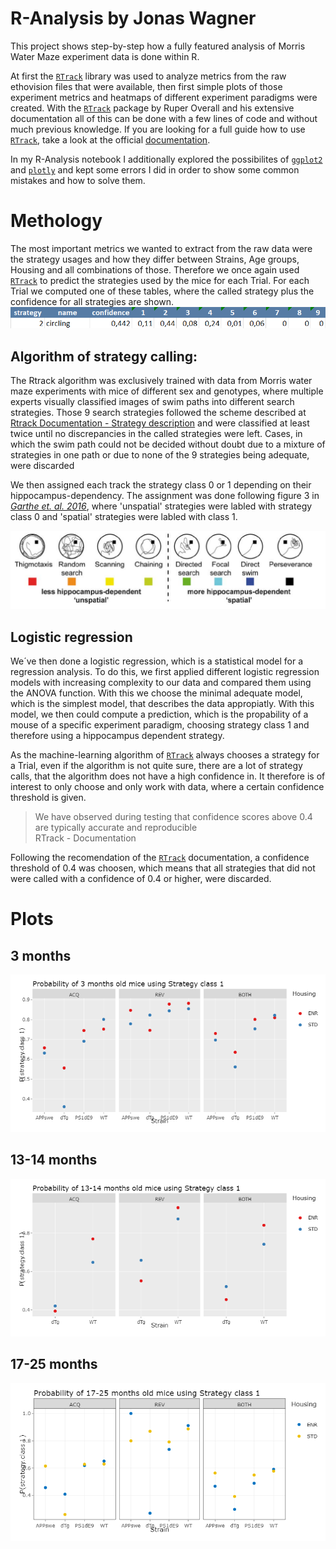 # R-Analysis by Jonas Wagner

This project shows step-by-step how a fully featured analysis of Morris Water Maze experiment data is done within R.  

At first the [`RTrack`](https://rupertoverall.net/Rtrack/) library was used to analyze metrics from the raw ethovision files that were available, then first simple plots of those experiment metrics and heatmaps of different experiment paradigms were created. With the [`RTrack`](https://rupertoverall.net/Rtrack/) package by Ruper Overall and his extensive documentation all of this can be done with a few lines of code and without much previous knowledge. If you are looking for a full guide how to use [`RTrack`](https://rupertoverall.net/Rtrack/), take a look at the official [documentation](https://rupertoverall.net/Rtrack/articles/Rtrack_MWM_analysis.html).

In my R-Analysis notebook I additionally explored the possibilites of [`ggplot2`](https://ggplot2.tidyverse.org/)  and [`plotly`](https://plotly.com/r/getting-started/) and kept some errors I did in order to show some common mistakes and how to solve them. 

# Methology

The most important metrics we wanted to extract from the raw data were the strategy usages and how they differ between Strains, Age groups, Housing and all combinations of those. Therefore we once again used [`RTrack`](https://rupertoverall.net/Rtrack/) to predict the strategies used by the mice for each Trial.  For each Trial we computed one of these tables, where the called strategy plus the confidence for all strategies are shown.   
![Strategy Table](https://raw.githubusercontent.com/WagnerJon/R-Analysis/main/Strategy_table.png)

## Algorithm of strategy calling:

The Rtrack algorithm was exclusively trained with data from Morris water maze experiments with mice of different sex and genotypes, where multiple experts visually classified images of swim paths into different search strategies. Those 9 search strategies followed the scheme described at [Rtrack Documentation - Strategy description](https://rupertoverall.net/Rtrack/articles/Rtrack_strategy_description.html "Rtrack Documentation") and were classified at least twice until no discrepancies in the called strategies were left. Cases, in which the swim path could not be decided without doubt due to a mixture of strategies in one path or due to none of the 9 strategies being adequate, were discarded

We then assigned each track the strategy class 0 or 1 depending on their hippocampus-dependency. The assignment was done following figure 3 in [*Garthe et. al. 2016*](https://onlinelibrary.wiley.com/doi/pdf/10.1002/hipo.22520), where 'unspatial' strategies were labled with strategy class 0 and 'spatial' strategies were labled with class 1.   

![Strategy.class](https://raw.githubusercontent.com/WagnerJon/R-Analysis/main/strategy.class.png)

## Logistic regression

We´ve then done a logistic regression, which is a statistical model for a regression analysis. To do this, we first applied different logistic regression models with increasing complexity to our data and compared them using the ANOVA function. With this we choose the minimal adequate model, which is the simplest model, that describes the data appropiatly. With this model, we then could compute a prediction, which is the propability of a mouse of a specific experiment paradigm, choosing strategy class 1 and therefore using a hippocampus dependent strategy. 

As the machine-learning algorithm of [`RTrack`](https://rupertoverall.net/Rtrack/) always chooses a strategy for a Trial, even if the algorithm is not quite sure, there are a lot of strategy calls, that the algorithm does not have a high confidence in. It therefore is of interest to only choose and only work with data, where a certain confidence threshold is given. 
> We have observed during testing that confidence scores above 0.4 are typically accurate and reproducible  
> RTrack - Documentation  

Following the recomendation of the [`RTrack`](https://rupertoverall.net/Rtrack/) documentation, a confidence threshold of 0.4 was choosen, which means that all strategies that did not were called with a confidence of 0.4 or higher, were discarded. 

# Plots

## 3 months

![Pub.Ready_3](https://raw.githubusercontent.com/WagnerJon/R-Analysis/main/pub_3.png)

## 13-14 months

![Pub.Ready_13](https://raw.githubusercontent.com/WagnerJon/R-Analysis/main/pub_13.png)

## 17-25 months

![Pub.Ready_17](https://raw.githubusercontent.com/WagnerJon/R-Analysis/main/pub_17.png)
